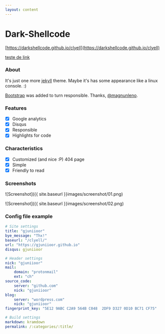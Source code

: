 ```yaml
---
layout: content
---
```


# Dark-Shellcode

[https://darkshellcode.github.io/clyell](https://darkshellcode.github.io/clyell)

[teste de link](/clyell/blog/redimensionar-particoes-lvm/)

### About

It's just one more [jekyll](https://github.com/jekyll/jekyll) theme. Maybe it's has some appearance like a linux console. :)

[Bootstrap](http://getbootstrap.com/) was added to turn responsible. Thanks, [@magnunleno](https://github.com/magnunleno).

### Features

- [x] Google analytics
- [x] Disqus
- [x] Responsible
- [x] Highlights for code

### Characteristics

- [x] Customized (and nice :P) 404 page
- [x] Simple
- [x] Friendly to read

### Screenshots

![Screenshot]({{ site.baseurl }}images/screenshot/01.png)

![Screenshot]({{ site.baseurl }}images/screenshot/02.png)

### Config file example

~~~ yml
# Site settings
title: "gjuniioor"
bye_message: "Thx!"
baseurl: "/clyell/"
url: "https://gjuniioor.github.io"
disqus: gjuniioor

# Header settings
nick: "gjuniioor"
mail:
    domain: "protonmail"
    ext: "ch"
source_code:
    server: "github.com"
    nick: "gjuniioor"
blog:
    server: "wordpress.com"
    nick: "gjuniioor"
fingerprint_key: "5E12 9ABC C2A9 564B C048  2DF9 D327 0D10 BC71 CF75"

# Build settings
markdown: kramdown
permalink: /:categories/:title/
~~~
